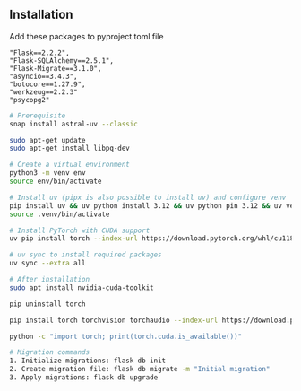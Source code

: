 ## Installation

Add these packages to pyproject.toml file

    "Flask==2.2.2",
    "Flask-SQLAlchemy==2.5.1",
    "Flask-Migrate==3.1.0",
    "asyncio==3.4.3",
    "botocore==1.27.9",
    "werkzeug==2.2.3"
    "psycopg2"

```bash
# Prerequisite
snap install astral-uv --classic

sudo apt-get update
sudo apt-get install libpq-dev

# Create a virtual environment
python3 -m venv env
source env/bin/activate

# Install uv (pipx is also possible to install uv) and configure venv
pip install uv && uv python install 3.12 && uv python pin 3.12 && uv venv .venv
source .venv/bin/activate

# Install PyTorch with CUDA support
uv pip install torch --index-url https://download.pytorch.org/whl/cu118\

# uv sync to install required packages
uv sync --extra all

# After installation
sudo apt install nvidia-cuda-toolkit

pip uninstall torch

pip install torch torchvision torchaudio --index-url https://download.pytorch.org/whl/cu118

python -c "import torch; print(torch.cuda.is_available())"

# Migration commands
1. Initialize migrations: flask db init
2. Create migration file: flask db migrate -m "Initial migration"
3. Apply migrations: flask db upgrade
```